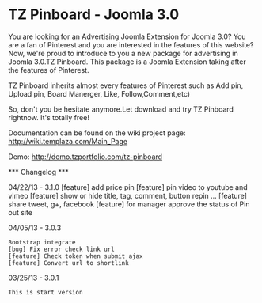 # TZ Pinboard - Joomla 3.0

You are looking for an Advertising Joomla Extension for Joomla 3.0? You are a fan of Pinterest and you are interested in the features of this website? Now, we're proud to introduce to you a new package for advertising in Joomla 3.0.TZ Pinboard. This package is a Joomla Extension taking after the features of Pinterest.

TZ Pinboard inherits almost every features of Pinterest such as Add pin, Upload pin, Board Manerger, Like, Follow,Comment,etc)

So, don't you be hesitate anymore.Let download and try TZ Pinboard rightnow. It's totally free!

Documentation can be found on the wiki project page: http://wiki.templaza.com/Main_Page

Demo: http://demo.tzportfolio.com/tz-pinboard

*** Changelog ***

04/22/13  - 3.1.0
	[feature] add price pin
	[feature] pin video to youtube and vimeo
	[feature] show or hide title, tag, comment, button repin ...
	[feature] share tweet, g+, facebook
	[feature] for manager approve the status of Pin out site
	

04/05/13 - 3.0.3

	Bootstrap integrate
	[bug] Fix error check link url
	[feature] Check token when submit ajax
	[feature] Convert url to shortlink

03/25/13 - 3.0.1

	This is start version